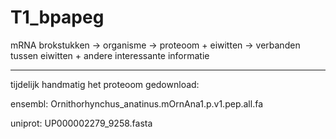 # T1_bpapeg
mRNA brokstukken -> organisme -> proteoom + eiwitten -> verbanden tussen eiwitten + andere interessante informatie

----------------
tijdelijk handmatig het proteoom gedownload:

ensembl: Ornithorhynchus_anatinus.mOrnAna1.p.v1.pep.all.fa

uniprot: UP000002279_9258.fasta
